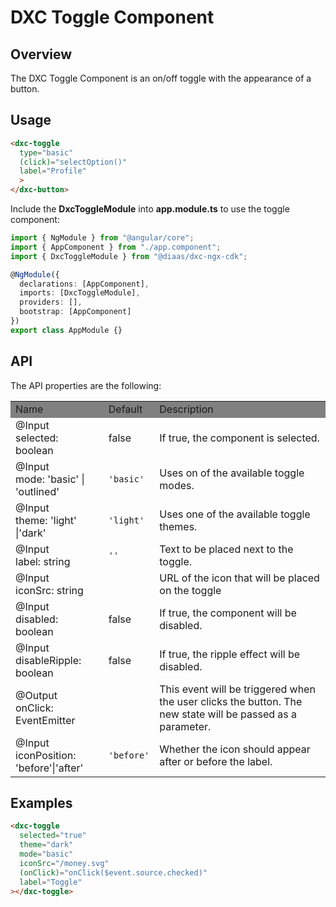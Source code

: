 # DXC Toggle Component

## Overview

The DXC Toggle Component is an on/off toggle with the appearance of a button.

## Usage

```html
<dxc-toggle
  type="basic"
  (click)="selectOption()"
  label="Profile"
  >
</dxc-button>
```

Include the **DxcToggleModule** into **app.module.ts** to use the toggle component:

```ts
import { NgModule } from "@angular/core";
import { AppComponent } from "./app.component";
import { DxcToggleModule } from "@diaas/dxc-ngx-cdk";

@NgModule({
  declarations: [AppComponent],
  imports: [DxcToggleModule],
  providers: [],
  bootstrap: [AppComponent]
})
export class AppModule {}
```

## API

The API properties are the following:

<table>
    <tr style="background-color: grey">
        <td>Name</td>
        <td>Default</td>
        <td>Description</td>
    </tr>
    <tr>
        <td>@Input<br>selected: boolean</td>
        <td>false</td>
        <td>If true, the component is selected.</td>
    </tr>
    <tr>
        <td>@Input<br>mode: 'basic' | 'outlined'</td>
        <td><code>'basic'</code></td>
        <td>Uses on of the available toggle modes.</td>
    </tr>
    <tr>
        <td>@Input<br>theme: 'light' |'dark'</td>
        <td><code>'light'</code></td>
        <td>Uses one of the available toggle themes.</td>
    </tr>
    <tr>
        <td>@Input<br>label: string</td>
        <td><code>''</code></td>
        <td>Text to be placed next to the toggle.</td>
    </tr>
    <tr>
        <td>@Input<br>iconSrc: string</td>
        <td></td>
        <td>URL of the icon that will be placed on the toggle</td>
    </tr>
    <tr>
        <td>@Input<br>disabled: boolean</td>
        <td>false</td>
        <td>If true, the component will be disabled.</td>
    </tr>
    <tr>
        <td>@Input<br>disableRipple: boolean</td>
        <td>false</td>
        <td>If true, the ripple effect will be disabled.</td>
    </tr>
      <tr>
        <td>@Output<br>onClick: EventEmitter</td>
        <td></td>
        <td>This event will be triggered when the user clicks the button. The new state will be passed as a parameter.</td>
    </tr>
    <tr>
        <td>@Input<br>iconPosition: 'before'|'after'</td>
        <td><code>'before'</code></td>
        <td>Whether the icon should appear after or before the label.</td>
    </tr>
</table>

## Examples

```html
<dxc-toggle
  selected="true"
  theme="dark"
  mode="basic"
  iconSrc="/money.svg"
  (onClick)="onClick($event.source.checked)"
  label="Toggle"
></dxc-toggle>
```
